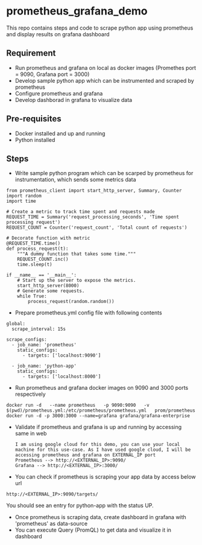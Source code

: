 # prometheus_grafana_demo
This repo contains steps and code to scrape python app using prometheus and display results on grafana dashboard

## Requirement
- Run prometheus and grafana on local as docker images (Promethes port = 9090, Grafana port = 3000)
- Develop sample python app which can be instrumented and scraped by prometheus
- Configure prometheus and grafana
- Develop dashborad in grafana to visualize data

## Pre-requisites
- Docker installed and up and running
- Python installed

## Steps
- Write sample python program which can be scarped by prometheus for instrumentation, which sends some metrics data

```
from prometheus_client import start_http_server, Summary, Counter
import random
import time

# Create a metric to track time spent and requests made
REQUEST_TIME = Summary('request_processing_seconds', 'Time spent processing request')
REQUEST_COUNT = Counter('request_count', 'Total count of requests')

# Decorate function with metric
@REQUEST_TIME.time()
def process_request(t):
    """A dummy function that takes some time."""
    REQUEST_COUNT.inc()
    time.sleep(t)

if __name__ == '__main__':
    # Start up the server to expose the metrics.
    start_http_server(8000)
    # Generate some requests.
    while True:
        process_request(random.random())
```
- Prepare prometheus.yml config file with following contents

```
global:
  scrape_interval: 15s

scrape_configs:
  - job_name: 'prometheus'
    static_configs:
      - targets: ['localhost:9090']

  - job_name: 'python-app'
    static_configs:
      - targets: ['localhost:8000']
```
- Run prometheus and grafana docker images on 9090 and 3000 ports respectively

```
docker run -d   --name prometheus   -p 9090:9090   -v $(pwd)/prometheus.yml:/etc/prometheus/prometheus.yml   prom/prometheus
docker run -d -p 3000:3000 --name=grafana grafana/grafana-enterprise
```
- Validate if prometheus and grafana is up and running by accessing same in web
  ```
  I am using google cloud for this demo, you can use your local machine for this use-case. As I have used google cloud, I will be accessing prometheus and grafana on EXTERNAL_IP port
  Prometheus --> http://<EXTERNAL_IP>:9090/
  Grafana --> http://<EXTERNAL_IP>:3000/
  ```
- You can check if prometheus is scraping your app data by access below url
```
http://<EXTERNAL_IP>:9090/targets/
```
You should see an entry for python-app with the status UP.
- Once prometheus is scraping data, create dashboard in grafana with 'prometheus' as data-source
- You can execute Query (PromQL) to get data and visualize it in dashboard





 

